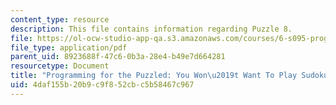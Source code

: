 ```yaml
---
content_type: resource
description: This file contains information regarding Puzzle 8.
file: https://ol-ocw-studio-app-qa.s3.amazonaws.com/courses/6-s095-programming-for-the-puzzled-january-iap-2018/4daf155b20b9c9f852cbc5b58467c967_MIT6_S095IAP18_Puzzle_8.pdf
file_type: application/pdf
parent_uid: 8923688f-47c6-0b3a-28e4-b49e7d664281
resourcetype: Document
title: "Programming for the Puzzled: You Won\u2019t Want To Play Sudoku Again"
uid: 4daf155b-20b9-c9f8-52cb-c5b58467c967
---
```

